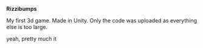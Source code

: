 **Rizzibumps**

My first 3d game.
Made in Unity.
Only the code was uploaded as everything else is too large.

yeah, pretty much it
